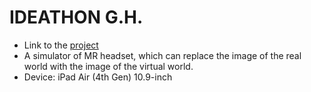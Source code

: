 # IDEATHON G.H.
- Link to the [project](https://ideathon.tw/tw/candidate-content/78feae0b7b7489db291861a7f9129bcc)
- A simulator of MR headset, which can replace the image of the real world with the image of the virtual world.
- Device: iPad Air (4th Gen) 10.9-inch